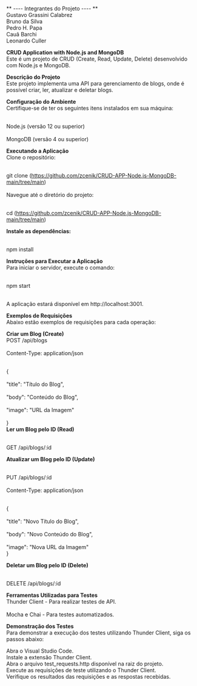 
<br>** ---- Integrantes do Projeto ---- **<br>
Gustavo Grassini Calabrez<br>
Bruno da Silva<br>
Pedro H. Papa<br>
Cauã Barchi<br>
Leonardo Culler<br>

**CRUD Application with Node.js and MongoDB**
<br>Este é um projeto de CRUD (Create, Read, Update, Delete) desenvolvido com Node.js e MongoDB.<br>

**Descrição do Projeto**
<br>Este projeto implementa uma API para gerenciamento de blogs, onde é possível criar, ler, atualizar e deletar blogs.<br>

**Configuração do Ambiente**
<br>Certifique-se de ter os seguintes itens instalados em sua máquina:<br>

<br>Node.js (versão 12 ou superior)<br>
<br>MongoDB (versão 4 ou superior)<br>

**Executando a Aplicação**
<br>Clone o repositório:<br>

<br>git clone (https://github.com/zcenik/CRUD-APP-Node.js-MongoDB-main/tree/main)<br>
<br>Navegue até o diretório do projeto:<br>

<br>cd (https://github.com/zcenik/CRUD-APP-Node.js-MongoDB-main/tree/main)<br>

**Instale as dependências:**

<br>npm install<br>

**Instruções para Executar a Aplicação**
<br>Para iniciar o servidor, execute o comando:<br>

<br>npm start<br>

<br>A aplicação estará disponível em http://localhost:3001.<br>

**Exemplos de Requisições**
<br>Abaixo estão exemplos de requisições para cada operação:<br>

**Criar um Blog (Create)**
<br>POST /api/blogs<br>
<br>Content-Type: application/json<br>

<br>{<br>
  <br>"title": "Título do Blog",<br>
  <br>"body": "Conteúdo do Blog",<br>
 <br>"image": "URL da Imagem"<br>
<br>}<br>
**Ler um Blog pelo ID (Read)**

<br>GET /api/blogs/:id<br>

**Atualizar um Blog pelo ID (Update)**

<br>PUT /api/blogs/:id<br>
<br>Content-Type: application/json<br>

<br>{<br>
  <br>"title": "Novo Título do Blog",<br>
  <br>"body": "Novo Conteúdo do Blog",<br>
  <br>"image": "Nova URL da Imagem"<br>
}

**Deletar um Blog pelo ID (Delete)**

<br>DELETE /api/blogs/:id<br>

**Ferramentas Utilizadas para Testes**
<br>Thunder Client - Para realizar testes de API.<br>
<br>Mocha e Chai - Para testes automatizados.<br>

**Demonstração dos Testes**
<br>Para demonstrar a execução dos testes utilizando Thunder Client, siga os passos abaixo:<br>

Abra o Visual Studio Code.<br>
Instale a extensão Thunder Client.<br>
Abra o arquivo test_requests.http disponível na raiz do projeto.<br>
Execute as requisições de teste utilizando o Thunder Client.<br>
Verifique os resultados das requisições e as respostas recebidas.<br>

